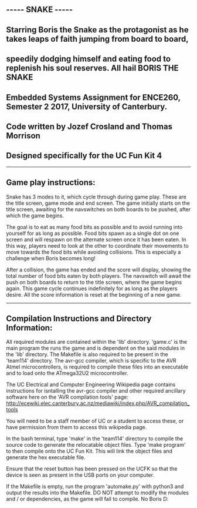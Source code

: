 ##  ----- SNAKE -----
## Starring Boris the Snake as the protagonist as he takes leaps of faith jumping from board to board,
## speedily dodging himself and eating food to replenish his soul reserves. All hail BORIS THE SNAKE
## Embedded Systems Assignment for ENCE260, Semester 2 2017, University of Canterbury.
## Code written by Jozef Crosland and Thomas Morrison
## Designed specifically for the UC Fun Kit 4

-----------------------------------------------------------------------------------------
Game play instructions:
-----------------------------------------------------------------------------------------
Snake has 3 modes to it, which cycle through during game play. These are the title screen, game mode and end screen. The game initially starts on the title screen, awaiting for the navswitches on both boards to be pushed, after which the game begins.

The goal is to eat as many food bits as possible and to avoid running into yourself for as long as possible.
Food bits spawn as a single dot on one screen and will respawn on the alternate screen once it has been eaten. In this way, players need to look at the other to coordinate their movements to move towards the food bits while avoiding collisions. This is especially a challenge when Boris becomes long!

After a collision, the game has ended and the score will display, showing the total number of food bits eaten by both players. The navswitch will await the push on both boards to return to the title screen, where the game begins again. This game cycle continues indefinitely for as long as the players desire. All the score information is reset at the beginning of a new game.

-----------------------------------------------------------------------------------------
Compilation Instructions and Directory Information:
-----------------------------------------------------------------------------------------
All required modules are contained within the 'lib' directory. 'game.c' is the main program the runs the game and is dependent on the said modules in the 'lib' directory. The Makefile is also required to be present in the 'team114' directory. The avr-gcc compiler, which is specific to the AVR Atmel microcontrollers, is required to compile these files into an executable and to load onto the ATmega32U2 microcontroller.

The UC Electrical and Computer Engineering Wikipedia page contains instructions for isntalling the avr-gcc compiler and other required ancillary software here on the 'AVR compilation tools' page:
http://ecewiki.elec.canterbury.ac.nz/mediawiki/index.php/AVR_compilation_tools

You will need to be a staff member of UC or a student to access these, or have permission from them to access this wikipedia page.

In the bash terminal, type 'make' in the 'team114' directory to compile the source code to generate the relocatable object files. Type 'make program' to then compile onto the UC Fun Kit. This will link the object files and generate the hex executable file.

Ensure that the reset button has been pressed on the UCFK so that the device is seen as present in the USB ports on your computer. 

If the Makefile is empty, run the program 'automake.py' with python3 and output the results into the Makefile. DO NOT attempt to modify the modules and / or dependencies, as the game will fail to compile. No Boris D:



